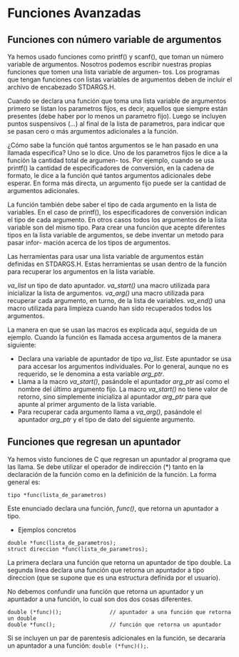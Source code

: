 # Funciones Avanzadas

## Funciones con número variable de argumentos

Ya hemos usado funciones como printf() y scanf(), que toman un número variable de argumentos.
Nosotros podemos escribir nuestras propias funciones que tomen una lista variable de argumen-
tos. Los programas que tengan funciones con listas variables de argumentos deben de incluir 
el archivo de encabezado STDARGS.H.

Cuando se declara una función que toma una lista variable de argumentos primero se listan los 
parametros fijos, es decir, aquellos que siempre están presentes (debe haber por lo menos un
parametro fijo). Luego se incluyen puntos suspensivos (...) al final de la lista de parametros,
para indicar que se pasan cero o más argumentos adicionales a la función. 

¿Cómo sabe la función qué tantos argumentos se le han pasado en una llamada especifica?
Uno se lo dice. Uno de los parametros fijos le dice a la función la cantidad total de argumen-
tos. Por ejemplo, cuando se usa printf() la cantidad de especificadores de conversión, en la 
cadena de formato, le dice a la función qué tantos argumentos adicionales debe esperar. En 
forma más directa, un argumento fijo puede ser la cantidad de argumentos adicionales.

La función también debe saber el tipo de cada argumento en la lista de variables. En el caso de 
printf(), los especificadores de conversión indican el tipo de cada argumento. En otros casos 
todos los argumentos de la lista variable son del mismo tipo. Para crear una función que acepte
diferentes tipos en la lista variable de argumentos, se debe inventar un metodo para pasar infor-
mación acerca de los tipos de argumentos.

Las herramientas para usar una lista variable de argumentos están definidas en STDARGS.H. Estas 
herramientas se usan dentro de la función para recuperar los argumentos en la lista variable.

*va_list* un tipo de dato apuntador.
*va_start()* una macro utilizada para inicializar la lista de argumentos.
*va_arg()* una macro utilizada para recuperar cada argumento, en turno, de la lista de variables.
*va_end()* una macro utilizada para limpieza cuando han sido recuperados todos los argumentos.

La manera en que se usan las macros es explicada aquí, seguida de un ejemplo. Cuando la función es
llamada accesa argumentos de la manera siguiente: 

* Declara una variable de apuntador de tipo *va_list*. Este apuntador se usa para accesar los 
	argumentos individuales. Por lo general, aunque no es requerido, se le denomina a esta variable
	*arg_ptr*.
* Llama a la macro *va_start()*, pasándole el apuntador *arg_ptr* así como el nombre del último 
	argumento fijo. La macro *va_start()* no tiene valor de retorno, sino simplemente inicializa al
	apuntador *arg_ptr* para que apunte al primer argumento de la lista variable.
* Para recuperar cada argumento llama a *va_arg()*, pasándole el apuntador *arg_ptr* y el tipo de 
	dato del siguiente argumento.

## Funciones que regresan un apuntador 

Ya hemos visto funciones de C que regresan un apuntador al programa que las llama. Se debe utilizar 
el operador de indirección (*) tanto en la declaración de la función como en la definición de la 
función. La forma general es:

```
tipo *func(lista_de_parametros)
```

Este enunciado declara una función, *func()*, que retorna un apuntador a tipo. 

* Ejemplos concretos

```
double *func(lista_de_parametros);
struct direccion *func(lista_de_parametros);
```

La primera declara una función que retorna un apuntador de tipo double. La segunda línea declara una
función que retorna un apuntador a tipo direccion (que se supone que es una estructura definida por 
el usuario).

No debemos confundir una función que retorna un apuntador y un apuntador a una función, lo cual son dos
dos cosas diferentes.

```
double (*func)();				// apuntador a una función que retorna un double
double *func();					// función que retorna un apuntador 
```

Si se incluyen un par de parentesis adicionales en la función, se decararía un apuntador a
una función: `double (*func)();`.
